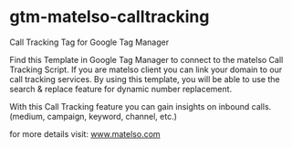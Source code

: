 # gtm-matelso-calltracking
Call Tracking Tag for Google Tag Manager

Find this Template in Google Tag Manager to connect to the matelso Call Tracking Script.
If you are matelso client you can link your domain to our call tracking services.
By using this template, you will be able to use the search & replace feature for dynamic number replacement.

With this Call Tracking feature you can gain insights on inbound calls. (medium, campaign, keyword, channel, etc.)

for more details visit: www.matelso.com

